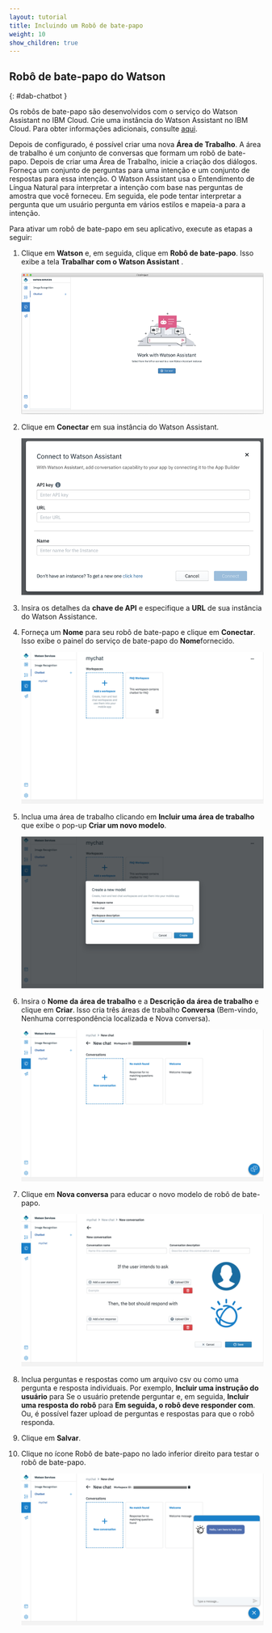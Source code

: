 ```yaml
---
layout: tutorial
title: Incluindo um Robô de bate-papo
weight: 10
show_children: true
---
```

<!-- NLS_CHARSET=UTF-8 -->
## Robô de bate-papo do Watson
{: #dab-chatbot }

Os robôs de bate-papo são desenvolvidos com o serviço do Watson Assistant no IBM Cloud. Crie uma instância do Watson Assistant no IBM Cloud. Para obter informações adicionais, consulte [aqui](https://cloud.ibm.com/catalog/services/watson-assistant-formerly-conversation).

Depois de configurado, é possível criar uma nova **Área de Trabalho**. A área de trabalho é um conjunto de conversas que formam um robô de bate-papo. Depois de criar uma Área de Trabalho, inicie a criação dos diálogos. Forneça um conjunto de perguntas para uma intenção e um conjunto de respostas para essa intenção. O Watson Assistant usa o Entendimento de Língua Natural para interpretar a intenção com base nas perguntas de amostra que você forneceu. Em seguida, ele pode tentar interpretar a pergunta que um usuário pergunta em vários estilos e mapeia-a para a intenção.

Para ativar um robô de bate-papo em seu aplicativo, execute as etapas a seguir:

1. Clique em **Watson** e, em seguida, clique em **Robô de bate-papo**. Isso exibe a tela **Trabalhar com o Watson Assistant** .

    ![Watson Chatbot](dab-watson-chat.png)

2. Clique em **Conectar** em sua instância do Watson Assistant.

    ![Instância do Watson Chat](dab-watson-chat-instance.png)

3. Insira os detalhes da **chave de API** e especifique a **URL** de sua instância do Watson Assistance. 
4. Forneça um **Nome** para seu robô de bate-papo e clique em **Conectar**. Isso exibe o painel do serviço de bate-papo do **Nome**fornecido.

    ![Área de trabalho do Watson Chatbot](dab-watson-chat-workspace.png)

5. Inclua uma área de trabalho clicando em **Incluir uma área de trabalho** que exibe o pop-up **Criar um novo modelo**.

    ![Novo modelo de área de trabalho do Watson Chatbot](dab-watson-chat-new-model.png)

6. Insira o **Nome da área de trabalho** e a **Descrição da área de trabalho** e clique em **Criar**. Isso cria três áreas de trabalho **Conversa** (Bem-vindo, Nenhuma correspondência localizada e Nova conversa).

    ![Conversa padrão do Watson Chatbot](dab-watson-chat-conversations.png)

7. Clique em **Nova conversa** para educar o novo modelo de robô de bate-papo. 

    ![P e R do Watson Chatbot](dab-watson-chat-questions.png)

8. Inclua perguntas e respostas como um arquivo csv ou como uma pergunta e resposta individuais. Por exemplo, **Incluir uma instrução do usuário** para Se o usuário pretende perguntar e, em seguida, **Incluir uma resposta do robô** para **Em seguida, o robô deve responder com**. Ou, é possível fazer upload de perguntas e respostas para que o robô responda.
9. Clique em **Salvar**.
10. Clique no ícone Robô de bate-papo no lado inferior direito para testar o robô de bate-papo.

    ![Teste do robô de bate-papo](dab-watson-chat-testing.png)
